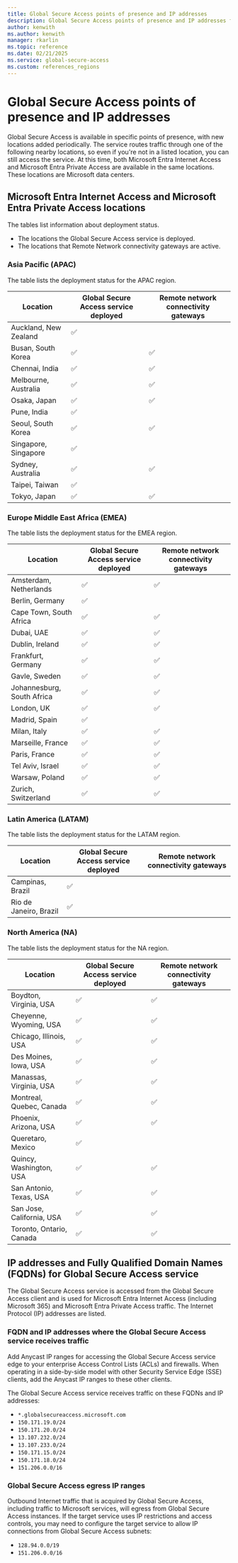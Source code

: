 ```yaml
---
title: Global Secure Access points of presence and IP addresses
description: Global Secure Access points of presence and IP addresses for Microsoft Entra Internet Access and Microsoft Entra Private Access.
author: kenwith
ms.author: kenwith
manager: rkarlin
ms.topic: reference
ms.date: 02/21/2025
ms.service: global-secure-access
ms.custom: references_regions
---
```

# Global Secure Access points of presence and IP addresses

Global Secure Access is available in specific points of presence, with new locations added periodically. The service routes traffic through one of the following nearby locations, so even if you're not in a listed location, you can still access the service. At this time, both Microsoft Entra Internet Access and Microsoft Entra Private Access are available in the same locations. These locations are Microsoft data centers.

## Microsoft Entra Internet Access and Microsoft Entra Private Access locations
The tables list information about deployment status.

- The locations the Global Secure Access service is deployed. 
- The locations that Remote Network connectivity gateways are active. 

### Asia Pacific (APAC)
The table lists the deployment status for the APAC region.

|Location                    | Global Secure Access service deployed | Remote network connectivity gateways | 
| ---                        | --- | --- | 
|Auckland, New Zealand       | ✅ |    |
|Busan, South Korea          | ✅ | ✅ |
|Chennai, India              | ✅ | ✅ |
|Melbourne, Australia        | ✅ | ✅ |
|Osaka, Japan                | ✅ | ✅ |
|Pune, India                 | ✅ |    |
|Seoul, South Korea          | ✅ | ✅ |
|Singapore, Singapore        | ✅ |    |
|Sydney, Australia           | ✅ | ✅ |
|Taipei, Taiwan              | ✅ |    |
|Tokyo, Japan                | ✅ | ✅ |


### Europe Middle East Africa (EMEA)
The table lists the deployment status for the EMEA region.

|Location                    | Global Secure Access service deployed | Remote network connectivity gateways | 
| ---                        | --- | --- |
|Amsterdam, Netherlands      | ✅ | ✅ |
|Berlin, Germany             | ✅ |    |
|Cape Town, South Africa     | ✅ | ✅ | 
|Dubai, UAE                  | ✅ | ✅ |
|Dublin, Ireland             | ✅ | ✅ |
|Frankfurt, Germany          | ✅ | ✅ |
|Gavle, Sweden               | ✅ | ✅ | 
|Johannesburg, South Africa  | ✅ | ✅ | 
|London, UK                  | ✅ | ✅ |
|Madrid, Spain               | ✅ |    | 
|Milan, Italy                | ✅ | ✅ |
|Marseille, France           | ✅ | ✅ |
|Paris, France               | ✅ | ✅ |
|Tel Aviv, Israel            | ✅ | ✅ |
|Warsaw, Poland              | ✅ | ✅ |
|Zurich, Switzerland         | ✅ | ✅ |


### Latin America (LATAM)
The table lists the deployment status for the LATAM region.

|Location                    | Global Secure Access service deployed | Remote network connectivity gateways | 
| ---                        | --- | --- | 
|Campinas, Brazil            | ✅ |   | 
|Rio de Janeiro, Brazil      | ✅ |   | 


### North America (NA)
The table lists the deployment status for the NA region.

|Location                    | Global Secure Access service deployed | Remote network connectivity gateways | 
| ---                        | --- | --- |
|Boydton, Virginia, USA      | ✅ | ✅ | 
|Cheyenne, Wyoming, USA      | ✅ | ✅ | 
|Chicago, Illinois, USA      | ✅ | ✅ | 
|Des Moines, Iowa, USA       | ✅ | ✅ |
|Manassas, Virginia, USA     | ✅ | ✅ | 
|Montreal, Quebec, Canada    | ✅ | ✅ | 
|Phoenix, Arizona, USA       | ✅ | ✅ | 
|Queretaro, Mexico           | ✅ |    | 
|Quincy, Washington, USA     | ✅ | ✅ | 
|San Antonio, Texas, USA     | ✅ | ✅ | 
|San Jose, California, USA   | ✅ | ✅ | 
|Toronto, Ontario, Canada    | ✅ | ✅ | 


## IP addresses and Fully Qualified Domain Names (FQDNs) for Global Secure Access service
The Global Secure Access service is accessed from the Global Secure Access client and is used for Microsoft Entra Internet Access (including Microsoft 365) and Microsoft Entra Private Access traffic. The Internet Protocol (IP) addresses are listed.

### FQDN and IP addresses where the Global Secure Access service receives traffic
Add Anycast IP ranges for accessing the Global Secure Access service edge to your enterprise Access Control Lists (ACLs) and firewalls. When operating in a side-by-side model with other Security Service Edge (SSE) clients, add the Anycast IP ranges to these other clients.
 
The Global Secure Access service receives traffic on these FQDNs and IP addresses:
- `*.globalsecureaccess.microsoft.com`
- `150.171.19.0/24`
- `150.171.20.0/24`
- `13.107.232.0/24`
- `13.107.233.0/24`
- `150.171.15.0/24`
- `150.171.18.0/24`
- `151.206.0.0/16`
 
### Global Secure Access egress IP ranges
Outbound Internet traffic that is acquired by Global Secure Access, including traffic to Microsoft services, will egress from Global Secure Access instances. If the target service uses IP restrictions and access controls, you may need to configure the target service to allow IP connections from Global Secure Access subnets:

- `128.94.0.0/19`
- `151.206.0.0/16`
